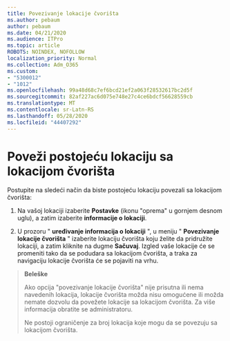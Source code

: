 ```yaml
---
title: Povezivanje lokacije čvorišta
ms.author: pebaum
author: pebaum
ms.date: 04/21/2020
ms.audience: ITPro
ms.topic: article
ROBOTS: NOINDEX, NOFOLLOW
localization_priority: Normal
ms.collection: Adm_O365
ms.custom:
- "5300012"
- "1012"
ms.openlocfilehash: 99a48d68c7ef6bcd21ef2a063f28532617bc2d5f
ms.sourcegitcommit: 82af227ac6d075e748e27c4ce6bdcf56628559cb
ms.translationtype: MT
ms.contentlocale: sr-Latn-RS
ms.lasthandoff: 05/28/2020
ms.locfileid: "44407292"
---
```

# <a name="associate-existing-site-with-a-hub-site"></a>Poveži postojeću lokaciju sa lokacijom čvorišta

Postupite na sledeći način da biste postojeću lokaciju povezali sa lokacijom čvorišta:
  
1. Na vašoj lokaciji izaberite **Postavke** (ikonu "oprema" u gornjem desnom uglu), a zatim izaberite **informacije o lokaciji**.

2. U prozoru " **uređivanje informacija o lokaciji** ", u meniju " **Povezivanje lokacije čvorišta** " izaberite lokaciju čvorišta koju želite da pridružite lokaciji, a zatim kliknite na dugme **Sačuvaj**. Izgled vaše lokacije će se promeniti tako da se podudara sa lokacijom čvorišta, a traka za navigaciju lokacije čvorišta će se pojaviti na vrhu.

>**Beleške**
>
>Ako opcija "povezivanje lokacije čvorišta" nije prisutna ili nema navedenih lokacija, lokacije čvorišta možda nisu omogućene ili možda nemate dozvolu da povežete lokacije sa lokacijom čvorišta. Za više informacija obratite se administratoru.
>
>Ne postoji ograničenje za broj lokacija koje mogu da se povezuju sa lokacijom čvorišta.
  